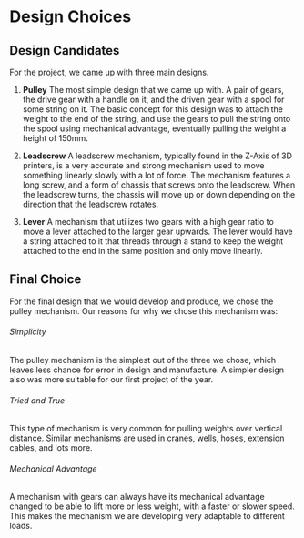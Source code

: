 # Design Choices

## Design Candidates

For the project, we came up with three main designs.

1. **Pulley**
  The most simple design that we came up with. A pair of gears, the drive gear with a handle on it, and the driven gear with a spool for some string on it.
  The basic concept for this design was to attach the weight to the end of the string, and use the gears to pull the string onto the spool using mechanical advantage, eventually pulling the weight a height of 150mm.

2. **Leadscrew**
  A leadscrew mechanism, typically found in the Z-Axis of 3D printers, is a very accurate and strong mechanism used to move something linearly slowly with a lot of force. The mechanism features a long screw, and a form of chassis that screws onto the leadscrew. When the leadscrew turns, the chassis will move up or down depending on the direction that the leadscrew rotates.

3. **Lever**
   A mechanism that utilizes two gears with a high gear ratio to move a lever attached to the larger gear upwards. The lever would have a string attached to it that threads through a stand to keep the weight attached to the end in the same position and only move linearly.

## Final Choice

For the final design that we would develop and produce, we chose the pulley mechanism. Our reasons for why we chose this mechanism was:

###### Simplicity
The pulley mechanism is the simplest out of the three we chose, which leaves less chance for error in design and manufacture. A simpler design also was more suitable for our first project of the year.

###### Tried and True
This type of mechanism is very common for pulling weights over vertical distance. Similar mechanisms are used in cranes, wells, hoses, extension cables, and lots more.

###### Mechanical Advantage
A mechanism with gears can always have its mechanical advantage changed to be able to lift more or less weight, with a faster or slower speed. This makes the mechanism we are developing very adaptable to different loads.
